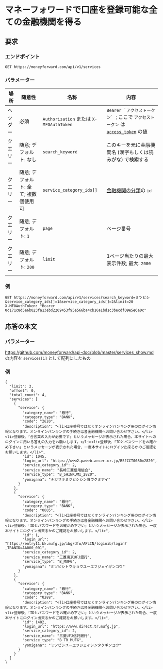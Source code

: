 # マネーフォワードで口座を登録可能な全ての金融機関を得る

## 要求

### エンドポイント

```
GET https://moneyforward.com/api/v1/services
```

### パラメーター

| 場所 | 随意性 | 名称 | 内容 |
| ---- | ---- | ---- | --- |
| ヘッダー | 必須 | `Authorization` または `X-MFOAuthToken` | ```Bearer `アクセストークン` ```; ここで `アクセストークン` は [`access_token`](token.md) の値 |
| クエリー | 随意; デフォルト: なし | `search_keyword` | このキーを元に金融機関名 (漢字もしくは読みがな) で検索する |
| クエリー | 随意; デフォルト: 全て; 複数個使用可 | `service_category_ids[]` | [金融機関の分類](service_categories_index.md)の `id` |
| クエリー | 随意; デフォルト: `1` | `page` | ページ番号 |
| クエリー | 随意; デフォルト: `200` | `limit` | 1ページ当たりの最大表示件数; 最大: `2000` |

### 例

```
GET https://moneyforward.com/api/v1/services?search_keyword=ミツビシ&service_category_ids[]=1&service_category_ids[]=2&limit=20
X-MFOAuthToken: "Bearer 0d171c8d5e6b023fa13ebd2209453f95e566ba4cb16a1bd1c3becdf09e5e6a0c"
```

## 応答の本文

### パラメーター

https://github.com/moneyforward/api-doc/blob/master/services_show.md の内容を `services[i]` として配列にしたもの

### 例

```
{
  "limit": 3,
  "offset": 0,
  "total_count": 4,
  "services": [
    {
      "service": {
        "category_name": "銀行",
        "category_type": "BANK",
        "code": "2820",
        "description": "<li>口座番号ではなくオンラインバンキング用のログイン情報となります。オンラインバンキングの手続きは各金融機関へお問い合わせ下さい。</li><li>登録後、「合言葉の入力が必要です」というメッセージが表示された場合、本サイトへのログインに用いる答えの入力をお願いします。</li><li>登録後、「IDとパスワードをお確かめ下さい」というメッセージが表示された場合、一度本サイトにログイン出来るかのご確認をお願いします。</li>",
        "id": 1045,
        "login_url": "https://www2.paweb.anser.or.jp/BS?CCT0080=2820",
        "service_category_id": 2,
        "service_name": "長崎三菱信用組合",
        "service_type": "B_SHINKUMI_2820",
        "yomigana": "ナガサキミツビシシンヨウクミアイ"
      }
    },
    {
      "service": {
        "category_name": "銀行",
        "category_type": "BANK",
        "code": "0005",
        "description": "<li>口座番号ではなくオンラインバンキング用のログイン情報となります。オンラインバンキングの手続きは各金融機関へお問い合わせ下さい。</li><li>登録後、「IDとパスワードをお確かめ下さい」というメッセージが表示された場合、一度本サイトにログイン出来るかのご確認をお願いします。</li>",
        "id": 1,
        "login_url": "https://entry11.bk.mufg.jp/ibg/dfw/APLIN/loginib/login?_TRANID=AA000_001",
        "service_category_id": 2,
        "service_name": "三菱東京UFJ銀行",
        "service_type": "B_MUFG",
        "yomigana": "ミツビシトウキョウユーエフジェイギンコウ"
      }
    },
    {
      "service": {
        "category_name": "銀行",
        "category_type": "BANK",
        "code": "0288",
        "description": "<li>口座番号ではなくオンラインバンキング用のログイン情報となります。オンラインバンキングの手続きは各金融機関へお問い合わせ下さい。</li><li>登録後、「IDとパスワードをお確かめ下さい」というメッセージが表示された場合、一度本サイトにログイン出来るかのご確認をお願いします。</li>",
        "id": 1482,
        "login_url": "https://www.direct.tr.mufg.jp",
        "service_category_id": 2,
        "service_name": "三菱UFJ信託銀行",
        "service_type": "B_TR_MUFG",
        "yomigana": "ミツビシユーエフジェイシンタクギンコウ"
      }
    }
  ]
}
```
